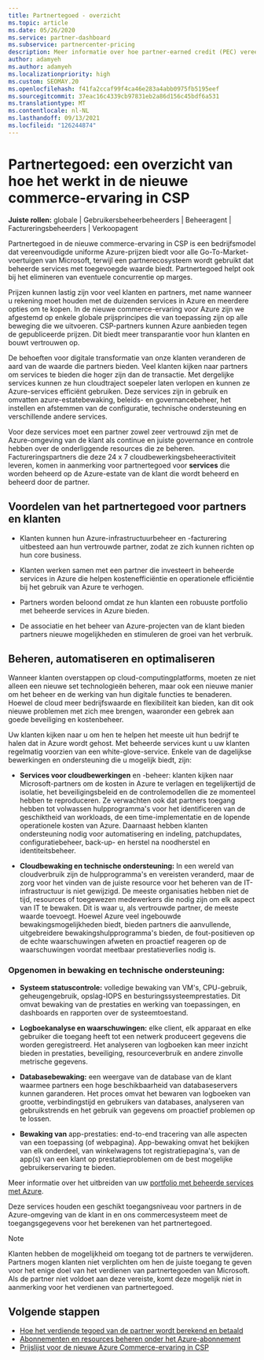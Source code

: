 ```yaml
---
title: Partnertegoed - overzicht
ms.topic: article
ms.date: 05/26/2020
ms.service: partner-dashboard
ms.subservice: partnercenter-pricing
description: Meer informatie over hoe partner-earned credit (PEC) vereenvoudigde uniforme Azure-prijzen en beheerde services met toegevoegde waarde biedt, terwijl de concurrentie op marges wordt voorkomen.
author: adamyeh
ms.author: adamyeh
ms.localizationpriority: high
ms.custom: SEOMAY.20
ms.openlocfilehash: f41fa2ccaf99f4ca46e283a4abb0975fb5195eef
ms.sourcegitcommit: 37eac16c4339cb97831eb2a86d156c45bdf6a531
ms.translationtype: MT
ms.contentlocale: nl-NL
ms.lasthandoff: 09/13/2021
ms.locfileid: "126244874"
---
```

# <a name="partner-earned-credit---an-overview-of-how-it-works-in-the-new-commerce-experience-in-csp"></a>Partnertegoed: een overzicht van hoe het werkt in de nieuwe commerce-ervaring in CSP

**Juiste rollen:** globale | Gebruikersbeheerbeheerders | Beheeragent | Factureringsbeheerders | Verkoopagent

Partnertegoed in de nieuwe commerce-ervaring in CSP is een bedrijfsmodel dat vereenvoudigde uniforme Azure-prijzen biedt voor alle Go-To-Market-voertuigen van Microsoft, terwijl een partnerecosysteem wordt gebruikt dat beheerde services met toegevoegde waarde biedt. Partnertegoed helpt ook bij het elimineren van eventuele concurrentie op marges.

Prijzen kunnen lastig zijn voor veel klanten en partners, met name wanneer u rekening moet houden met de duizenden services in Azure en meerdere opties om te kopen. In de nieuwe commerce-ervaring voor Azure zijn we afgestemd op enkele globale prijsprincipes die van toepassing zijn op alle beweging die we uitvoeren. CSP-partners kunnen Azure aanbieden tegen de gepubliceerde prijzen. Dit biedt meer transparantie voor hun klanten en bouwt vertrouwen op.

De behoeften voor digitale transformatie van onze klanten veranderen de aard van de waarde die partners bieden. Veel klanten kijken naar partners om services te bieden die hoger zijn dan de transactie. Met dergelijke services kunnen ze hun cloudtraject soepeler laten verlopen en kunnen ze Azure-services efficiënt gebruiken. Deze services zijn in gebruik en omvatten azure-estatebewaking, beleids- en governancebeheer, het instellen en afstemmen van de configuratie, technische ondersteuning en verschillende andere services. 

Voor deze services moet een partner zowel zeer vertrouwd zijn met de Azure-omgeving van de klant als continue en juiste governance en controle hebben over de onderliggende resources die ze beheren. Factureringspartners die deze 24 x 7 cloudbewerkingsbeheeractiviteit leveren, komen in aanmerking voor partnertegoed voor **services** die worden beheerd op de Azure-estate van de klant die wordt beheerd en beheerd door de partner.


## <a name="benefits-of-the-partner-earned-credit-for-partners-and-customers"></a>Voordelen van het partnertegoed voor partners en klanten

- Klanten kunnen hun Azure-infrastructuurbeheer en -facturering uitbesteed aan hun vertrouwde partner, zodat ze zich kunnen richten op hun core business.

- Klanten werken samen met een partner die investeert in beheerde services in Azure die helpen kostenefficiëntie en operationele efficiëntie bij het gebruik van Azure te verhogen.

- Partners worden beloond omdat ze hun klanten een robuuste portfolio met beheerde services in Azure bieden.  

- De associatie en het beheer van Azure-projecten van de klant bieden partners nieuwe mogelijkheden en stimuleren de groei van het verbruik. 

## <a name="manage-automate-and-optimize"></a>Beheren, automatiseren en optimaliseren

Wanneer klanten overstappen op cloud-computingplatforms, moeten ze niet alleen een nieuwe set technologieën beheren, maar ook een nieuwe manier om het beheer en de werking van hun digitale functies te benaderen. Hoewel de cloud meer bedrijfswaarde en flexibiliteit kan bieden, kan dit ook nieuwe problemen met zich mee brengen, waaronder een gebrek aan goede beveiliging en kostenbeheer. 

Uw klanten kijken naar u om hen te helpen het meeste uit hun bedrijf te halen dat in Azure wordt gehost. Met beheerde services kunt u uw klanten regelmatig voorzien van een white-glove-service. Enkele van de dagelijkse bewerkingen en ondersteuning die u mogelijk biedt, zijn:

- **Services voor cloudbewerkingen** en -beheer: klanten kijken naar Microsoft-partners om de kosten in Azure te verlagen en tegelijkertijd de isolatie, het beveiligingsbeleid en de controlemodellen die ze momenteel hebben te reproduceren. Ze verwachten ook dat partners toegang hebben tot volwassen hulpprogramma's voor het identificeren van de geschiktheid van workloads, de een time-implementatie en de lopende operationele kosten van Azure. Daarnaast hebben klanten ondersteuning nodig voor automatisering en indeling, patchupdates, configuratiebeheer, back-up- en herstel na noodherstel en identiteitsbeheer. 

- **Cloudbewaking en technische ondersteuning:** In een wereld van cloudverbruik zijn de hulpprogramma's en vereisten veranderd, maar de zorg voor het vinden van de juiste resource voor het beheren van de IT-infrastructuur is niet gewijzigd. De meeste organisaties hebben niet de tijd, resources of toegewezen medewerkers die nodig zijn om elk aspect van IT te bewaken. Dit is waar u, als vertrouwde partner, de meeste waarde toevoegt. Hoewel Azure veel ingebouwde bewakingsmogelijkheden biedt, bieden partners die aanvullende, uitgebreidere bewakingshulpprogramma's bieden, de fout-positieven op de echte waarschuwingen afweten en proactief reageren op de waarschuwingen voordat meetbaar prestatieverlies nodig is. 


### <a name="included-in-monitoring-and-technical-support"></a>Opgenomen in bewaking en technische ondersteuning:

- **Systeem statuscontrole:** volledige bewaking van VM's, CPU-gebruik, geheugengebruik, opslag-IOPS en besturingssysteemprestaties. Dit omvat bewaking van de prestaties en werking van toepassingen, en dashboards en rapporten over de systeemtoestand.

- **Logboekanalyse en waarschuwingen:** elke client, elk apparaat en elke gebruiker die toegang heeft tot een netwerk produceert gegevens die worden geregistreerd. Het analyseren van logboeken kan meer inzicht bieden in prestaties, beveiliging, resourceverbruik en andere zinvolle metrische gegevens.

- **Databasebewaking:** een weergave van de database van de klant waarmee partners een hoge beschikbaarheid van databaseservers kunnen garanderen. Het proces omvat het bewaren van logboeken van grootte, verbindingstijd en gebruikers van databases, analyseren van gebruikstrends en het gebruik van gegevens om proactief problemen op te lossen.

- **Bewaking van** app-prestaties: end-to-end tracering van alle aspecten van een toepassing (of webpagina). App-bewaking omvat het bekijken van elk onderdeel, van winkelwagens tot registratiepagina's, van de app(s) van een klant op prestatieproblemen om de best mogelijke gebruikerservaring te bieden.

Meer informatie over het uitbreiden van uw [portfolio met beheerde services met Azure](https://partner.microsoft.com/campaigns/cloud-playbooks-thank-you).

Deze services houden een geschikt toegangsniveau voor partners in de Azure-omgeving van de klant in en ons commercesysteem meet de toegangsgegevens voor het berekenen van het partnertegoed.  

>[!Note]
>Klanten hebben de mogelijkheid om toegang tot de partners te verwijderen. Partners mogen klanten niet verplichten om hen de juiste toegang te geven voor het enige doel van het verdienen van partnertegoeden van Microsoft. Als de partner niet voldoet aan deze vereiste, komt deze mogelijk niet in aanmerking voor het verdienen van partnertegoed.

## <a name="next-steps"></a>Volgende stappen

- [Hoe het verdiende tegoed van de partner wordt berekend en betaald](partner-earned-credit-explanation.md)
- [Abonnementen en resources beheren onder het Azure-abonnement](azure-plan-manage.md)
- [Prijslijst voor de nieuwe Azure Commerce-ervaring in CSP](azure-plan-price-list.md)